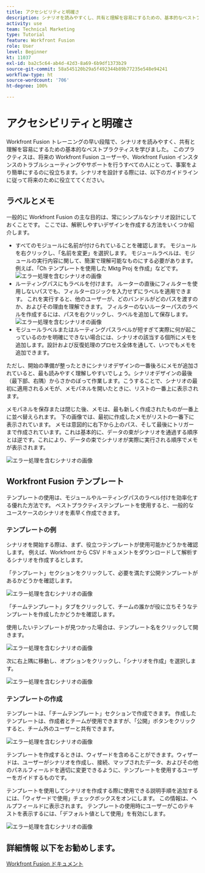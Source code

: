 ```yaml
---
title: アクセシビリティと明確さ
description: シナリオを読みやすくし、共有と理解を容易にするための、基本的なベストプラクティスを学びます。
activity: use
team: Technical Marketing
type: Tutorial
feature: Workfront Fusion
role: User
level: Beginner
kt: 11037
exl-id: ba2c5c64-ab4d-42d3-8a69-6b9df1373b29
source-git-commit: 58a545120b29a5f492344b89b77235e548e94241
workflow-type: ht
source-wordcount: '706'
ht-degree: 100%

---
```


# アクセシビリティと明確さ

Workfront Fusion トレーニングの早い段階で、シナリオを読みやすく、共有と理解を容易にするための基本的なベストプラクティスを学びました。 このプラクティスは、将来の Workfront Fusion ユーザーや、Workfront Fusion インスタンスのトラブルシューティングやサポートを行うすべての人にとって、事案をより簡単にするのに役立ちます。シナリオを設計する際には、以下のガイドラインに従って将来のために役立ててください。

## ラベルとメモ

一般的に Workfront Fusion の主な目的は、常にシンプルなシナリオ設計にしておくことです。 ここでは、解釈しやすいデザインを作成する方法をいくつか紹介します。

* すべてのモジュールに名前が付けられていることを確認します。 モジュールを右クリックし、「名前を変更」を選択します。 モジュールラベルは、モジュールの実行内容に関して、簡潔で理解可能なものにする必要があります。 例えば、「Ch テンプレートを使用した Mktg Proj を作成」などです。
   ![エラー処理を含むシナリオの画像](assets/design-optimization-and-testing-1.png)
* ルーティングパスにもラベルを付けます。 ルーターの直後にフィルターを使用しないパスでも、フィルターロジックを入力せずにラベルを適用できます。 これを実行すると、他のユーザーが、どのバンドルがどのパスを渡すのか、およびその理由を理解できます。 フィルターのないルーターパスのラベルを作成するには、パスを右クリックし、ラベルを追加して保存します。
   ![エラー処理を含むシナリオの画像](assets/design-optimization-and-testing-2.png)
* モジュールラベルまたはルーティングパスラベルが短すぎて実際に何が起こっているのかを明確にできない場合には、シナリオの該当する個所にメモを追加します。設計および反復処理のプロセス全体を通して、いつでもメモを追加できます。

ただし、開始の準備が整ったときにシナリオデザインの一番後ろにメモが追加されていると、最も読みやすく理解しやすいでしょう。シナリオデザインの最後（最下部、右隅）からさかのぼって作業します。こうすることで、シナリオの最初に適用されるメモが、メモパネルを開いたときに、リストの一番上に表示されます。

メモパネルを保存または閉じた後、メモは、最も新しく作成されたものが一番上に並べ替えられます。 下の画像では、最初に作成したメモがリストの一番下に表示されています。 メモは意図的に右下から上のパス、そして最後にトリガーまで作成されています。これは基本的に、データの束がシナリオを通過する順序とは逆です。これにより、データの束でシナリオが実際に実行される順序でメモが表示されます。

![エラー処理を含むシナリオの画像](assets/design-optimization-and-testing-3.png)

## Workfront Fusion テンプレート

テンプレートの使用は、モジュールやルーティングパスのラベル付けを効率化する優れた方法です。 ベストプラクティステンプレートを使用すると、一般的なユースケースのシナリオを素早く作成できます。

### テンプレートの例

シナリオを開始する際は、まず、役立つテンプレートが使用可能かどうかを確認します。 例えば、Workfront から CSV ドキュメントをダウンロードして解析するシナリオを作成するとします。

「テンプレート」セクションをクリックして、必要を満たす公開テンプレートがあるかどうかを確認します。

![エラー処理を含むシナリオの画像](assets/design-optimization-and-testing-4.png)

「チームテンプレート」タブをクリックして、チームの誰かが役に立ちそうなテンプレートを作成したかどうかを確認します。

使用したいテンプレートが見つかった場合は、テンプレート名をクリックして開きます。

![エラー処理を含むシナリオの画像](assets/design-optimization-and-testing-5.png)

次に右上隅に移動し、オプションをクリックし、「シナリオを作成」を選択します。

![エラー処理を含むシナリオの画像](assets/design-optimization-and-testing-6.png)

### テンプレートの作成

テンプレートは、「チームテンプレート」セクションで作成できます。 作成したテンプレートは、作成者とチームが使用できますが、「公開」ボタンをクリックすると、チーム外のユーザーと共有できます。

![エラー処理を含むシナリオの画像](assets/design-optimization-and-testing-7.png)

テンプレートを作成するときは、ウィザードを含めることができます。ウィザードは、ユーザーがシナリオを作成し、接続、マップされたデータ、およびその他のパネルフィールドを適切に変更できるように、テンプレートを使用するユーザーをガイドするものです。

テンプレートを使用してシナリオを作成する際に使用できる説明手順を追加するには、「ウィザードで使用」チェックボックスをオンにします。 この情報は、ヘルプフィールドに表示されます。 テンプレートの使用時にユーザーがこのテキストを表示するには、「デフォルト値として使用」を有効にします。

![エラー処理を含むシナリオの画像](assets/design-optimization-and-testing-8.png)

## 詳細情報 以下をお勧めします。

[Workfront Fusion ドキュメント](https://experienceleague.adobe.com/docs/workfront/using/adobe-workfront-fusion/workfront-fusion-2.html?lang=ja)
